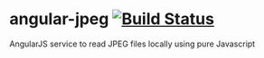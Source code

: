 angular-jpeg [![Build Status](https://travis-ci.org/michalc/angular-jpeg.svg?branch=master)](https://travis-ci.org/michalc/angular-jpeg)
============

AngularJS service to read JPEG files locally using pure Javascript